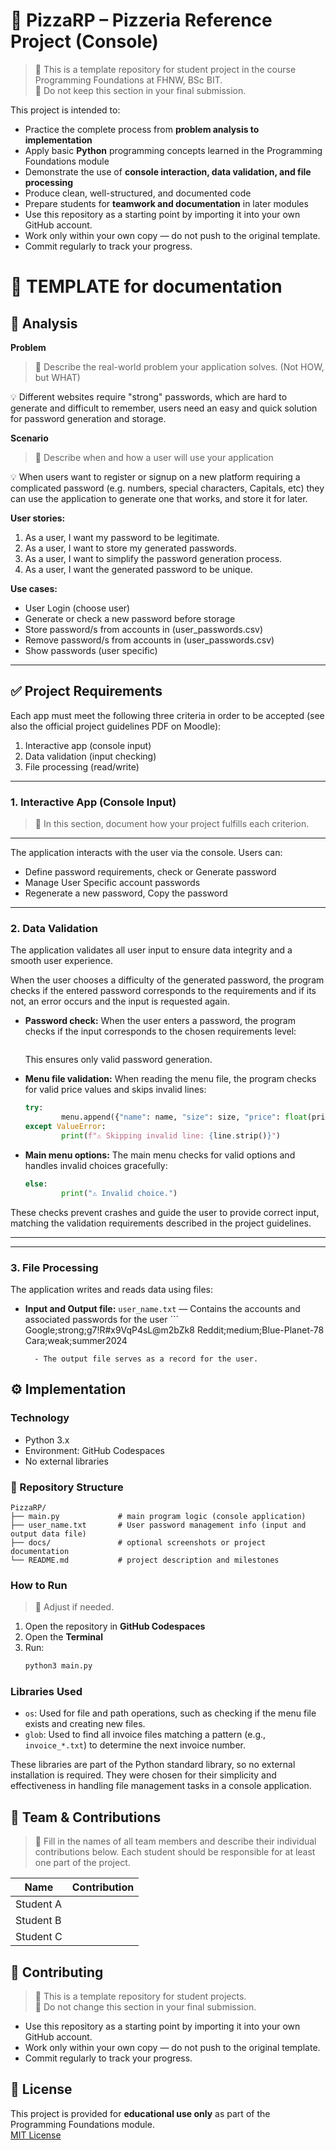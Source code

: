 # 🍕 PizzaRP – Pizzeria Reference Project (Console)

> 🚧 This is a template repository for student project in the course Programming Foundations at FHNW, BSc BIT.  
> 🚧 Do not keep this section in your final submission.

This project is intended to:

- Practice the complete process from **problem analysis to implementation**
- Apply basic **Python** programming concepts learned in the Programming Foundations module
- Demonstrate the use of **console interaction, data validation, and file processing**
- Produce clean, well-structured, and documented code
- Prepare students for **teamwork and documentation** in later modules
- Use this repository as a starting point by importing it into your own GitHub account.  
- Work only within your own copy — do not push to the original template.  
- Commit regularly to track your progress.

# 🍕 TEMPLATE for documentation

## 📝 Analysis

**Problem**
> 🚧 Describe the real-world problem your application solves. (Not HOW, but WHAT)

💡 Different websites require "strong" passwords, which are hard to generate and difficult to remember, 
users need an easy and quick solution for password generation and storage.

**Scenario**
> 🚧 Describe when and how a user will use your application

💡 When users want to register or signup on a new platform requiring a complicated password 
(e.g. numbers, special characters, Capitals, etc) they can use the application to generate one that works, 
and store it for later.

**User stories:**
1. As a user, I want my password to be legitimate.
2. As a user, I want to store my generated passwords.
3. As a user, I want to simplify the password generation process.
4. As a user, I want the generated password to be unique.

**Use cases:**
- User Login (choose user)
- Generate or check a new password before storage
- Store password/s from accounts in (user_passwords.csv)
- Remove password/s from accounts in (user_passwords.csv)
- Show passwords (user specific)

---

## ✅ Project Requirements

Each app must meet the following three criteria in order to be accepted (see also the official project guidelines PDF on Moodle):

1. Interactive app (console input)
2. Data validation (input checking)
3. File processing (read/write)

---

### 1. Interactive App (Console Input)

> 🚧 In this section, document how your project fulfills each criterion.  
---
The application interacts with the user via the console. Users can:
- Define password requirements, check or Generate password
- Manage User Specific account passwords
- Regenerate a new password, Copy the password

---


### 2. Data Validation

The application validates all user input to ensure data integrity and a smooth user experience. 

When the user chooses a difficulty of the generated password, the program checks if the entered password corresponds to the requirements and if its not, an error occurs and the input is requested again.

- **Password check:** When the user enters a password, the program checks if the input corresponds to the chosen requirements level:
	```python
	
	```
	This ensures only valid password generation.

- **Menu file validation:** When reading the menu file, the program checks for valid price values and skips invalid lines:
	```python
	try:
			menu.append({"name": name, "size": size, "price": float(price)})
	except ValueError:
			print(f"⚠️ Skipping invalid line: {line.strip()}")
	```

- **Main menu options:** The main menu checks for valid options and handles invalid choices gracefully:
	```python
	else:
			print("⚠️ Invalid choice.")
	```

These checks prevent crashes and guide the user to provide correct input, matching the validation requirements described in the project guidelines.

---

---


### 3. File Processing

The application writes and reads data using files:

- **Input and Output file:** `user_name.txt` — Contains the accounts and associated passwords for the user
		```
		Google;strong;g7!R#x9VqP4sL@m2bZk8
  		Reddit;medium;Blue-Planet-78
  		Cara;weak;summer2024
		
		- The output file serves as a record for the user.
  
## ⚙️ Implementation

### Technology
- Python 3.x
- Environment: GitHub Codespaces
- No external libraries

### 📂 Repository Structure
```text
PizzaRP/
├── main.py             # main program logic (console application)
├── user_name.txt       # User password management info (input and output data file)
├── docs/               # optional screenshots or project documentation
└── README.md           # project description and milestones
```

### How to Run
> 🚧 Adjust if needed.
1. Open the repository in **GitHub Codespaces**
2. Open the **Terminal**
3. Run:
	```bash
	python3 main.py
	```

### Libraries Used

- `os`: Used for file and path operations, such as checking if the menu file exists and creating new files.
- `glob`: Used to find all invoice files matching a pattern (e.g., `invoice_*.txt`) to determine the next invoice number.

These libraries are part of the Python standard library, so no external installation is required. They were chosen for their simplicity and effectiveness in handling file management tasks in a console application.


## 👥 Team & Contributions

> 🚧 Fill in the names of all team members and describe their individual contributions below. Each student should be responsible for at least one part of the project.

| Name       | Contribution                                 |
|------------|----------------------------------------------|
| Student A  |                                              |
| Student B  |                                              |
| Student C  |                                              |


## 🤝 Contributing

> 🚧 This is a template repository for student projects.  
> 🚧 Do not change this section in your final submission.

- Use this repository as a starting point by importing it into your own GitHub account.  
- Work only within your own copy — do not push to the original template.  
- Commit regularly to track your progress.

## 📝 License

This project is provided for **educational use only** as part of the Programming Foundations module.  
[MIT License](LICENSE)
